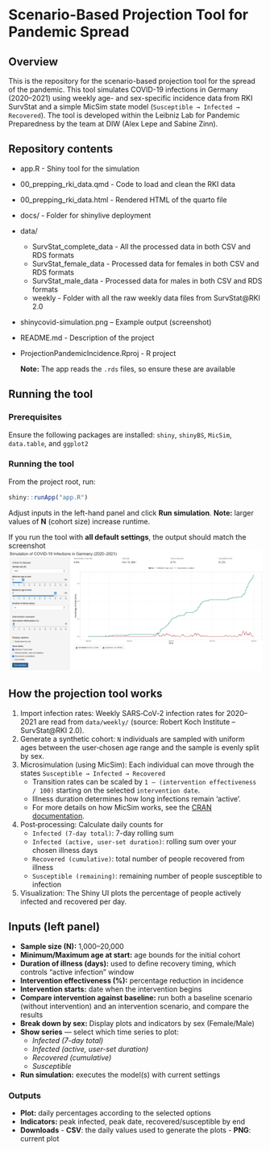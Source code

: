 # Scenario-Based Projection Tool for Pandemic Spread

## Overview

This is the repository for the scenario-based projection tool for the spread of the pandemic. This tool simulates COVID-19 infections in Germany (2020–2021) using weekly age- and sex-specific incidence data from RKI SurvStat and a simple MicSim state model (`Susceptible → Infected → Recovered`). The tool is developed within the Leibniz Lab for Pandemic Preparedness by the team at DIW (Alex Lepe and Sabine Zinn).

## Repository contents

-   app.R - Shiny tool for the simulation

-   00_prepping_rki_data.qmd - Code to load and clean the RKI data

-   00_prepping_rki_data.html - Rendered HTML of the quarto file

-   docs/ - Folder for shinylive deployment

-   data/

    -   SurvStat_complete_data - All the processed data in both CSV and RDS formats
    -   SurvStat_female_data - Processed data for females in both CSV and RDS formats
    -   SurvStat_male_data - Processed data for males in both CSV and RDS formats
    -   weekly - Folder with all the raw weekly data files from SurvStat\@RKI 2.0

-   shinycovid-simulation.png – Example output (screenshot)

-   README.md - Description of the project

-   ProjectionPandemicIncidence.Rproj - R project

    **Note:** The app reads the `.rds` files, so ensure these are available

## Running the tool

### Prerequisites

Ensure the following packages are installed: `shiny`, `shinyBS`, `MicSim`, `data.table`, and `ggplot2`

### Running the tool

From the project root, run:

``` r
shiny::runApp("app.R")
```

Adjust inputs in the left-hand panel and click **Run simulation**. **Note:** larger values of **N** (cohort size) increase runtime.

If you run the tool with **all default settings**, the output should match the screenshot ![Simulation output](shinycovid-simulation.png)

## How the projection tool works

1.  Import infection rates: Weekly SARS‑CoV‑2 infection rates for 2020–2021 are read from `data/weekly/` (source: Robert Koch Institute – SurvStat\@RKI 2.0).
2.  Generate a synthetic cohort: `N` individuals are sampled with uniform ages between the user‑chosen age range and the sample is evenly split by sex.
3.  Microsimulation (using MicSim): Each individual can move through the states `Susceptible → Infected → Recovered`
    -   Transition rates can be scaled by `1 – (intervention effectiveness / 100)` starting on the selected `intervention date`.
    -   Illness duration determines how long infections remain ‘active’.
    -   For more details on how MicSim works, see the [CRAN documentation](https://cran.r-project.org/web/packages/MicSim/index.html).
4.  Post‑processing: Calculate daily counts for
    -   `Infected (7-day total)`: 7-day rolling sum
    -   `Infected (active, user-set duration)`: rolling sum over your chosen illness days
    -   `Recovered (cumulative)`: total number of people recovered from illness
    -   `Susceptible (remaining)`: remaining number of people susceptible to infection
5.  Visualization: The Shiny UI plots the percentage of people actively infected and recovered per day.

## Inputs (left panel)

-   **Sample size (N):** 1,000–20,000
-   **Minimum/Maximum age at start:** age bounds for the initial cohort
-   **Duration of illness (days):** used to define recovery timing, which controls “active infection” window
-   **Intervention effectiveness (%):** percentage reduction in incidence
-   **Intervention starts:** date when the intervention begins
-   **Compare intervention against baseline:** run both a baseline scenario (without intervention) and an intervention scenario, and compare the results
-   **Break down by sex:** Display plots and indicators by sex (Female/Male)
-   **Show series** — select which time series to plot:
    -   *Infected (7-day total)*
    -   *Infected (active, user-set duration)*
    -   *Recovered (cumulative)*
    -   *Susceptible*
-   **Run simulation:** executes the model(s) with current settings

### Outputs

-   **Plot:** daily percentages according to the selected options
-   **Indicators:** peak infected, peak date, recovered/susceptible by end
-   **Downloads** - **CSV**: the daily values used to generate the plots - **PNG**: current plot
